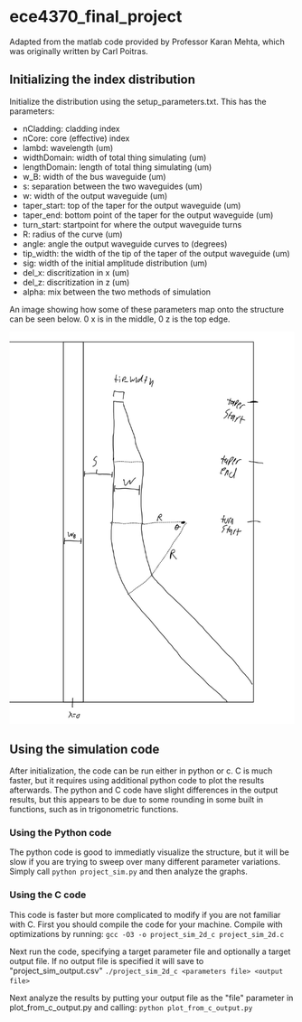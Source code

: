 # ece4370_final_project
 
Adapted from the matlab code provided by Professor Karan Mehta, which was originally written by Carl Poitras. 

## Initializing the index distribution
Initialize the distribution using the setup_parameters.txt. This has the parameters:
- nCladding: cladding index
- nCore: core (effective) index
- lambd: wavelength (um)
- widthDomain: width of total thing simulating (um)
- lengthDomain: length of total thing simulating (um)
- w_B: width of the bus waveguide (um)
- s: separation between the two waveguides (um)
- w: width of the output waveguide (um)
- taper_start: top of the taper for the output waveguide (um)
- taper_end: bottom point of the taper for the output waveguide (um)
- turn_start: startpoint for where the output waveguide turns
- R: radius of the curve (um)
- angle: angle the output waveguide curves to (degrees)
- tip_width: the width of the tip of the taper of the output waveguide (um)
- sig: width of the initial amplitude distribution (um)
- del_x: discritization in x (um)
- del_z: discritization in z (um)
- alpha: mix between the two methods of simulation

An image showing how some of these parameters map onto the structure can be seen below. 0 x is in the middle, 0 z is the top edge. 

![Image showing the index disbribution.](./structure_image.jpg)

## Using the simulation code
After initialization, the code can be run either in python or c. C is much faster, but it requires using additional python code to plot the results afterwards. The python and C code have slight differences in the output results, but this appears to be due to some rounding in some built in functions, such as in trigonometric functions. 

### Using the Python code
The python code is good to immediatly visualize the structure, but it will be slow if you are trying to sweep over many different parameter variations. Simply call
`python project_sim.py` and then analyze the graphs.

### Using the C code
This code is faster but more complicated to modify if you are not familiar with C. First you should compile the code for your machine. Compile with optimizations by running:
`gcc -O3 -o project_sim_2d_c project_sim_2d.c`

Next run the code, specifying a target parameter file and optionally a target output file. If no output file is specified it will save to "project_sim_output.csv"
`./project_sim_2d_c <parameters file> <output file>`

Next analyze the results by putting your output file as the "file" parameter in plot_from_c_output.py and calling:
`python plot_from_c_output.py`


